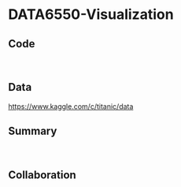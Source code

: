 # DATA6550-Visualization

## Code 
<br />

## Data
https://www.kaggle.com/c/titanic/data <br />

## Summary
<br />

## Collaboration
<br />
